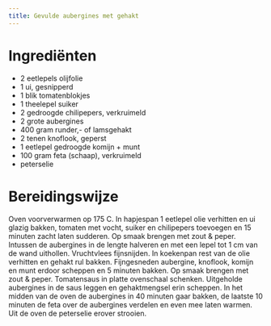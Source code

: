 ```yaml
---
title: Gevulde aubergines met gehakt
---
```


# Ingrediënten
* 2 eetlepels olijfolie
* 1 ui, gesnipperd
* 1 blik tomatenblokjes
* 1 theelepel suiker
* 2 gedroogde chilipepers, verkruimeld
* 2 grote aubergines
* 400 gram runder,- of lamsgehakt
* 2 tenen knoflook, geperst
* 1 eetlepel gedroogde komijn + munt
* 100 gram feta (schaap), verkruimeld
* peterselie

# Bereidingswijze
Oven voorverwarmen op 175 C. In hapjespan 1 eetlepel olie verhitten en ui glazig bakken, tomaten met vocht, suiker en chilipepers toevoegen en 15 minuten zacht laten sudderen. Op smaak brengen met zout & peper.
Intussen de aubergines in de lengte halveren en met een lepel tot 1 cm van de wand uithollen. Vruchtvlees fijnsnijden. In koekenpan rest van de olie verhitten en gehakt rul bakken. Fijngesneden aubergine, knoflook, komijn en munt erdoor scheppen en 5 minuten bakken. Op smaak brengen met zout & peper.
Tomatensaus in platte ovenschaal schenken. Uitgeholde aubergines in de saus leggen en gehaktmengsel erin scheppen. In het midden van de oven de aubergines in 40 minuten gaar bakken, de laatste 10 minuten de feta over de aubergines verdelen en even mee laten warmen.
Uit de oven de peterselie erover strooien.

